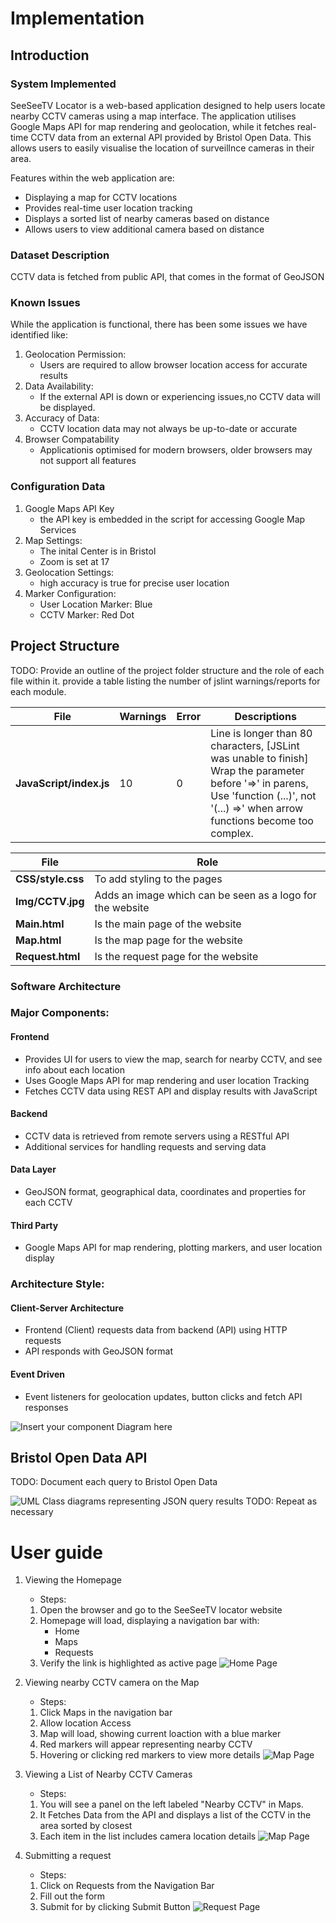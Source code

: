 # Implementation

## Introduction
### System Implemented
SeeSeeTV Locator is a web-based application designed to help users locate nearby CCTV cameras using a map interface. The application utilises Google Maps API for map rendering and geolocation, while it fetches real-time CCTV data from an external API provided by Bristol Open Data. This allows users to easily visualise the location of surveillnce cameras in their area.

Features within the web application are:
- Displaying a map for CCTV locations
- Provides real-time user location tracking
- Displays a sorted list of nearby cameras based on distance
- Allows users to view additional camera based on distance

### Dataset Description
CCTV data is fetched from public API, that comes in the format of GeoJSON

### Known Issues
While the application is functional, there has been some issues we have identified like:
1. Geolocation Permission:
   - Users are required to allow browser location access for accurate results
2. Data Availability:
   - If the external API is down or experiencing issues,no CCTV data will be displayed.
3. Accuracy of Data:
   - CCTV location data may not always be up-to-date or accurate
4. Browser Compatability
   - Applicationis optimised for modern browsers, older browsers may not support all features

### Configuration Data
1. Google Maps API Key
   - the API key is embedded in the script for accessing Google Map Services
2. Map Settings:
   - The inital Center is in Bristol
   - Zoom is set at 17
3. Geolocation Settings:
   - high accuracy is true for precise user location
4. Marker Configuration:
   - User Location Marker: Blue
   - CCTV Marker: Red Dot

## Project Structure
TODO: Provide an outline of the project folder structure and the role of each file within it.
provide a table listing the number of jslint warnings/reports for each module.

| File                | Warnings | Error | Descriptions |
| ------------------- | -------- | ----- | ------------ |
| **JavaScript/index.js** |    10    |   0   | Line is longer than 80 characters,  [JSLint was unable to finish] Wrap the parameter before '=>' in parens, Use 'function (...)', not '(...) =>' when arrow functions become too complex.|

| File | Role |
| ---- | ---- |
| **CSS/style.css** | To add styling to the pages |
| **Img/CCTV.jpg**  | Adds an image which can be seen as a logo for the website |
| **Main.html** | Is the main page of the website |
| **Map.html** | Is the map page for the website |
| **Request.html** | Is the request page for the website |

### Software Architecture
### Major Components:
#### Frontend
  - Provides UI for users to view the map, search for nearby CCTV, and see info about each location
  - Uses Google Maps API for map rendering and user location Tracking
  - Fetches CCTV data using REST API and display results with JavaScript
#### Backend
  - CCTV data is retrieved from remote servers using a RESTful API
  - Additional services for handling requests and serving data
#### Data Layer
  - GeoJSON format, geographical data, coordinates and properties for each CCTV
#### Third Party 
  - Google Maps API for map rendering, plotting markers, and user location display

### Architecture Style:
#### Client-Server Architecture 
- Frontend (Client) requests data from backend (API) using HTTP requests
- API responds with GeoJSON format

#### Event Driven
- Event listeners for geolocation updates, button clicks and fetch API responses 

![Insert your component Diagram here](images/ComponentDiagram.png)

## Bristol Open Data API
TODO: Document each query to Bristol Open Data

![UML Class diagrams representing JSON query results](images/class1.png)
TODO: Repeat as necessary

# User guide
1. Viewing the Homepage
   - Steps:
   1. Open the browser and go to the SeeSeeTV locator website
   2. Homepage will load, displaying a navigation bar with:
      - Home
      - Maps
      - Requests
   3. Verify the link is highlighted as active page
![Home Page](images/homepage.png)

2. Viewing nearby CCTV camera on the Map
   - Steps:
   1. Click Maps in the navigation bar
   2. Allow location Access
   3. Map will load, showing current loaction with a blue marker
   4. Red markers will appear representing nearby CCTV
   5. Hovering or clicking red markers to view more details
![Map Page](images/map.png)

3. Viewing a List of Nearby CCTV Cameras
   - Steps:
   1. You will see a panel on the left labeled "Nearby CCTV" in Maps.
   2. It Fetches Data from the API and displays a list of the CCTV in the area sorted by closest
   3. Each item in the list includes camera location details
![Map Page](images/map.png)

4. Submitting a request
   - Steps:
   1. Click on Requests from the Navigation Bar
   2. Fill out the form
   3. Submit for by clicking Submit Button
![Request Page](images/request.png)
